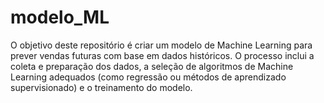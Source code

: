 # modelo_ML
O objetivo deste repositório é criar um modelo de Machine Learning para prever vendas futuras com base em dados históricos. O processo inclui a coleta e preparação dos dados, a seleção de algoritmos de Machine Learning adequados (como regressão ou métodos de aprendizado supervisionado) e o treinamento do modelo.
